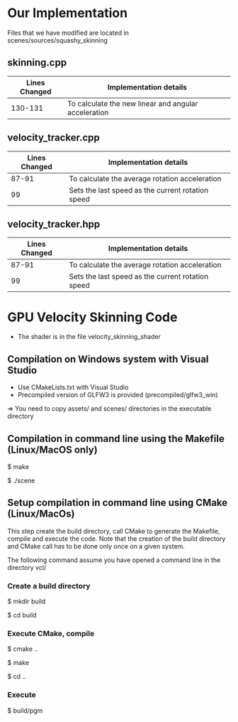 # Our Implementation

Files that we have modified are located in scenes/sources/squashy_skinning

## skinning.cpp
| Lines Changed    | Implementation details |
| -------- | ------- |
| 130-131  | To calculate the new linear and angular acceleration    |

## velocity_tracker.cpp
| Lines Changed    | Implementation details |
| -------- | ------- |
| 87-91  | To calculate the average rotation acceleration    |
| 99  | Sets the last speed as the current rotation speed    |

## velocity_tracker.hpp
| Lines Changed    | Implementation details |
| -------- | ------- |
| 87-91  | To calculate the average rotation acceleration    |
| 99  | Sets the last speed as the current rotation speed    |


# GPU Velocity Skinning Code

- The shader is in the file velocity_skinning_shader


## Compilation on Windows system with Visual Studio 

- Use CMakeLists.txt with Visual Studio
- Precompiled version of GLFW3 is provided (precompiled/glfw3_win)

=> You need to copy assets/ and scenes/ directories in the executable directory

## Compilation in command line using the Makefile (Linux/MacOS only)

$ make

$ ./scene


## Setup compilation in command line using CMake (Linux/MacOs)

This step create the build directory, call CMake to generate the Makefile, compile and execute the code. Note that the creation of the build directory and CMake call has to be done only once on a given system.

The following command assume you have opened a command line in the directory vcl/

### Create a build directory

$ mkdir build

$ cd build

### Execute CMake, compile

$ cmake ..

$ make

$ cd ..

### Execute

$ build/pgm



